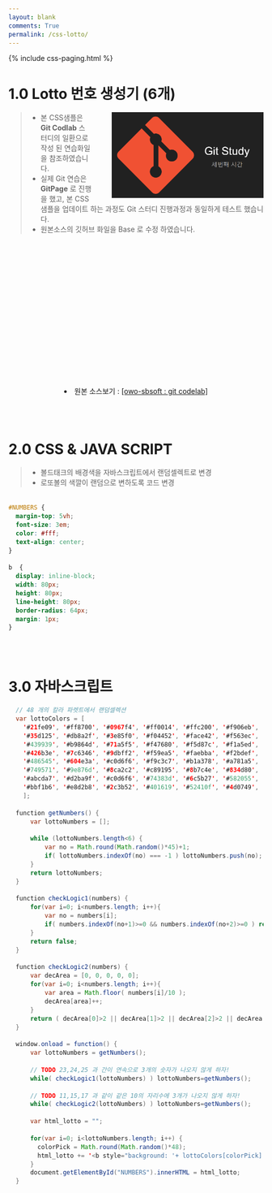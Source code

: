 ```yaml
---
layout: blank
comments: True
permalink: /css-lotto/
---
```

<style>

#NUMBERS {
  margin-top: 5vh;
  font-size: 3em;
  color: #fff;
  text-align: center;
}

b  {
  display: inline-block;
  width: 80px;
  height: 80px;
  line-height: 80px;
  border-radius: 64px;
  margin: 1px;
}

</style>



<!-- 조각 삽입화일 : 페이징 넘버링 css-paging.html -->
{% include css-paging.html %}



# 1.0 Lotto 번호 생성기 (6개)
<img src="/images/post_img/20180806-000.png" width="300" align="right" style="padding: 0px 0px 0px 40px;">

> * 본 CSS샘플은 **Git Codlab** 스터디의 일환으로 작성 된 연습화일을 참조하였습니다.
> * 실제 Git 연습은 **GitPage** 로 진행을 했고, 본 CSS 샘플을 업데이트 하는 과정도 Git 스터디 진행과정과 동일하게 테스트 했습니다.
> * 원본소스의 깃허브 화일을 Base 로 수정 하였습니다.


<!-- 넘버생성 위치 -->
<br><br><br><br>
<div id="NUMBERS"></div>

<br>
<div class="content">
  <li style="text-align: center;">원본 소스보기 :
    <a href='https://github.com/owo-sbsoft/lotto' target="new">
      [owo-sbsoft : git codelab]
    </a>
  </li>
</div>  



<br><br>
# 2.0 CSS & JAVA SCRIPT
> * 볼드태크의 배경색을 자바스크립트에서 랜덤셀렉트로 변경
> * 로또볼의 색깔이 랜덤으로 변하도록 코드 변경

```css

#NUMBERS {
  margin-top: 5vh;
  font-size: 3em;
  color: #fff;
  text-align: center;
}

b  {
  display: inline-block;
  width: 80px;
  height: 80px;
  line-height: 80px;
  border-radius: 64px;
  margin: 1px;
}

```



<!-- Todo: CSS 스크립트 뒤에 표시 안되는 문제 해결 -->
<br><br>
# 3.0 자바스크립트

```java
  // 48 개의 칼라 파렛트에서 랜덤셀렉션
  var lottoColors = [
    '#21fe09', '#ff8700', '#0967f4', '#ff0014', '#ffc200', '#f906eb',
    '#35d125', '#db8a2f', '#3e85f0', '#f04452', '#face42', '#f563ec',
    '#439939', '#b9864d', '#71a5f5', '#f47680', '#f5d87c', '#f1a5ed',
    '#426b3e', '#7c6346', '#9dbff2', '#f59ea5', '#faebba', '#f2bdef',
    '#486545', '#604e3a', '#c0d6f6', '#f9c3c7', '#b1a378', '#a781a5',
    '#749571', '#9e876d', '#8ca2c2', '#c89195', '#8b7c4e', '#834d80',
    '#abcda7', '#d2ba9f', '#c0d6f6', '#74383d', '#6c5b27', '#582055',
    '#bbf1b6', '#e8d2b8', '#2c3b52', '#401619', '#52410f', '#4d0749',
    ];

  function getNumbers() {
      var lottoNumbers = [];

      while (lottoNumbers.length<6) {
          var no = Math.round(Math.random()*45)+1;
          if( lottoNumbers.indexOf(no) === -1 ) lottoNumbers.push(no);
      }
      return lottoNumbers;
  }

  function checkLogic1(numbers) {
      for(var i=0; i<numbers.length; i++){
          var no = numbers[i];
          if( numbers.indexOf(no+1)>=0 && numbers.indexOf(no+2)>=0 ) return true;
      }
      return false;
  }

  function checkLogic2(numbers) {
      var decArea = [0, 0, 0, 0, 0];
      for(var i=0; i<numbers.length; i++){
          var area = Math.floor( numbers[i]/10 );
          decArea[area]++;
      }
      return ( decArea[0]>2 || decArea[1]>2 || decArea[2]>2 || decArea[3]>2 || decArea[4]>2 );
  }

  window.onload = function() {
      var lottoNumbers = getNumbers();

      // TODO 23,24,25 과 간이 연속으로 3개의 숫자가 나오지 않게 하자!
      while( checkLogic1(lottoNumbers) ) lottoNumbers=getNumbers();

      // TODO 11,15,17 과 같이 같은 10의 자리수에 3개가 나오지 않게 하자!
      while( checkLogic2(lottoNumbers) ) lottoNumbers=getNumbers();

      var html_lotto = "";

      for(var i=0; i<lottoNumbers.length; i++) {
        colorPick = Math.round(Math.random()*48);
        html_lotto += '<b style="background: '+ lottoColors[colorPick] +'">'+ lottoNumbers[i] +'</b> ';
      }
      document.getElementById("NUMBERS").innerHTML = html_lotto;
  }

```







<script>

  var lottoColors = [
    '#21fe09', '#ff8700', '#0967f4', '#ff0014', '#ffc200', '#f906eb',
    '#35d125', '#db8a2f', '#3e85f0', '#f04452', '#face42', '#f563ec',
    '#439939', '#b9864d', '#71a5f5', '#f47680', '#f5d87c', '#f1a5ed',
    '#426b3e', '#7c6346', '#9dbff2', '#f59ea5', '#faebba', '#f2bdef',
    '#486545', '#604e3a', '#c0d6f6', '#f9c3c7', '#b1a378', '#a781a5',
    '#749571', '#9e876d', '#8ca2c2', '#c89195', '#8b7c4e', '#834d80',
    '#abcda7', '#d2ba9f', '#c0d6f6', '#74383d', '#6c5b27', '#582055',
    '#bbf1b6', '#e8d2b8', '#2c3b52', '#401619', '#52410f', '#4d0749',
    ];

  function getNumbers() {
      var lottoNumbers = [];

      while (lottoNumbers.length<6) {
          var no = Math.round(Math.random()*45)+1;
          if( lottoNumbers.indexOf(no) === -1 ) lottoNumbers.push(no);
      }
      return lottoNumbers;
  }

  function checkLogic1(numbers) {
      for(var i=0; i<numbers.length; i++){
          var no = numbers[i];
          if( numbers.indexOf(no+1)>=0 && numbers.indexOf(no+2)>=0 ) return true;
      }
      return false;
  }

  function checkLogic2(numbers) {
      var decArea = [0, 0, 0, 0, 0];
      for(var i=0; i<numbers.length; i++){
          var area = Math.floor( numbers[i]/10 );
          decArea[area]++;
      }
      return ( decArea[0]>2 || decArea[1]>2 || decArea[2]>2 || decArea[3]>2 || decArea[4]>2 );
  }

  window.onload = function() {
      var lottoNumbers = getNumbers();

      // TODO 23,24,25 과 간이 연속으로 3개의 숫자가 나오지 않게 하자!
      while( checkLogic1(lottoNumbers) ) lottoNumbers=getNumbers();

      // TODO 11,15,17 과 같이 같은 10의 자리수에 3개가 나오지 않게 하자!
      while( checkLogic2(lottoNumbers) ) lottoNumbers=getNumbers();

      var html_lotto = "";

      for(var i=0; i<lottoNumbers.length; i++)  {
        colorPick = Math.round(Math.random()*48);
        html_lotto += '<b style="background: '+ lottoColors[colorPick] +'">'+ lottoNumbers[i] +'</b> ';
      }
      document.getElementById("NUMBERS").innerHTML = html_lotto;
  }

</script>
